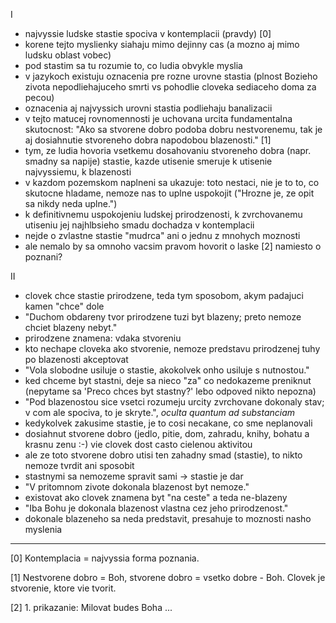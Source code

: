 I

- najvyssie ludske stastie spociva v kontemplacii (pravdy) [0]
- korene tejto myslienky siahaju mimo dejinny cas (a mozno aj mimo ludsku oblast vobec)
- pod stastim sa tu rozumie to, co ludia obvykle myslia
- v jazykoch existuju oznacenia pre rozne urovne stastia (plnost Bozieho zivota nepodliehajuceho smrti vs pohodlie cloveka sediaceho doma za pecou)
- oznacenia aj najvyssich urovni stastia podliehaju banalizacii
- v tejto matucej rovnomennosti je uchovana urcita fundamentalna skutocnost: "Ako sa stvorene dobro podoba dobru nestvorenemu, tak je aj dosiahnutie stvoreneho dobra napodobou blazenosti." [1]
- tym, ze ludia hovoria vsetkemu dosahovaniu stvoreneho dobra (napr. smadny sa napije) stastie, kazde utisenie smeruje k utisenie najvyssiemu, k blazenosti
- v kazdom pozemskom naplneni sa ukazuje: toto nestaci, nie je to to, co skutocne hladame, nemoze nas to uplne uspokojit ("Hrozne je, ze opit sa nikdy neda uplne.")
- k definitivnemu uspokojeniu ludskej prirodzenosti, k zvrchovanemu utiseniu jej najhlbsieho smadu dochadza v kontemplacii
- nejde o zvlastne stastie "mudrca" ani o jednu z mnohych moznosti
- ale nemalo by sa omnoho vacsim pravom hovorit o laske [2] namiesto o poznani?

II

- clovek chce stastie prirodzene, teda tym sposobom, akym padajuci kamen "chce" dole
- "Duchom obdareny tvor prirodzene tuzi byt blazeny; preto nemoze chciet blazeny nebyt."
- prirodzene znamena: vdaka stvoreniu
- kto nechape cloveka ako stvorenie, nemoze predstavu prirodzenej tuhy po blazenosti akceptovat
- "Vola slobodne usiluje o stastie, akokolvek onho usiluje s nutnostou."
- ked chceme byt stastni, deje sa nieco "za" co nedokazeme preniknut (nepytame sa 'Preco chces byt stastny?' lebo odpoved nikto nepozna)
- "Pod blazenostou sice vsetci rozumeju urcity zvrchovane dokonaly stav; v com ale spociva, to je skryte.", *oculta quantum ad substanciam*
- kedykolvek zakusime stastie, je to cosi necakane, co sme neplanovali
- dosiahnut stvorene dobro (jedlo, pitie, dom, zahradu, knihy, bohatu a krasnu zenu :-) vie clovek dost casto cielenou aktivitou
- ale ze toto stvorene dobro utisi ten zahadny smad (stastie), to nikto nemoze tvrdit ani sposobit 
- stastnymi sa nemozeme spravit sami -> stastie je dar
- "V pritomnom zivote dokonala blazenost byt nemoze."
- existovat ako clovek znamena byt "na ceste" a teda ne-blazeny
- "Iba Bohu je dokonala blazenost vlastna cez jeho prirodzenost."
- dokonale blazeneho sa neda predstavit, presahuje to moznosti nasho myslenia

---

[0] Kontemplacia = najvyssia forma poznania.

[1] Nestvorene dobro = Boh, stvorene dobro = vsetko dobre - Boh. Clovek je stvorenie, ktore vie tvorit.

[2] 1. prikazanie: Milovat budes Boha ...

